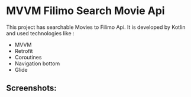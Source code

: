 # MVVM Filimo Search Movie Api
This project has searchable Movies to Filimo Api.
It is developed by Kotlin and used technologies like :
* MVVM 
* Retrofit
* Coroutines 
* Navigation bottom
* Glide


## Screenshots:


